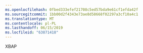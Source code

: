 ```yaml
---
ms.openlocfilehash: 0fbed333efef21708c5ed57bda9e61cf1efda42f
ms.sourcegitcommit: 1bb00d2f4343e73ae8d58668f02297a3cf10a4c1
ms.translationtype: MT
ms.contentlocale: pl-PL
ms.lasthandoff: 06/15/2019
ms.locfileid: "63871418"
---
```

XBAP